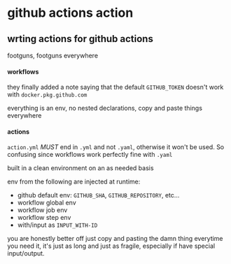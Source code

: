 # github actions action

## wrting actions for github actions

footguns,
footguns everywhere

#### workflows

they finally added a note saying
that the default `GITHUB_TOKEN`
doesn't work with `docker.pkg.github.com`

everything is an env,
no nested declarations,
copy and paste things everywhere

#### actions

`action.yml` _MUST_ end in `.yml` and not `.yaml`,
otherwise it won't be used.
So confusing since workflows work perfectly fine with `.yaml`

built in a clean environment on an as needed basis

env from the following are injected at runtime:

- github default env: `GITHUB_SHA`, `GITHUB_REPOSITORY`, etc...
- workflow global env
- workflow job env
- workflow step env
- with/input as `INPUT_WITH-ID`

you are honestly better off just copy and pasting the damn thing everytime you need it,
it's just as long and just as fragile,
especially if have special input/output.